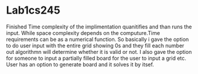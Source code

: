 # Lab1cs245
Finished 
Time complexity of the implimentation quanitifies and than runs the input. While space complexity depends on the computure.Time requirements can be as a numerical function. So basically i gave the option to do user input with the entire grid showing 0s and they fill each number out algorithmn will determine whether it is valid or not. I also gave the option for someone to input a partially filled board for the user to input a grid etc. User has an option to generate board and it solves it by itsef.

